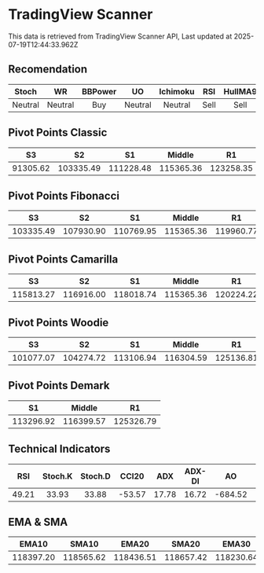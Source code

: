 # TradingView Scanner
This data is retrieved from TradingView Scanner API, Last updated at 2025-07-19T12:44:33.962Z

## Recomendation
| Stoch | WR | BBPower | UO | Ichimoku | RSI | HullMA9 |
| :---: | :---: | :---: | :---: | :---: | :---: | :---: |
| Neutral | Neutral | Buy | Neutral | Neutral | Sell | Sell |

## Pivot Points Classic
| S3 | S2 | S1 | Middle | R1 | R2 | R3 |
| :---: | :---: | :---: | :---: | :---: | :---: | :---: |
| 91305.62 | 103335.49 | 111228.48 | 115365.36 | 123258.35 | 127395.23 | 139425.10 |

## Pivot Points Fibonacci
| S3 | S2 | S1 | Middle | R1 | R2 | R3 |
| :---: | :---: | :---: | :---: | :---: | :---: | :---: |
| 103335.49 | 107930.90 | 110769.95 | 115365.36 | 119960.77 | 122799.82 | 127395.23 |

## Pivot Points Camarilla
| S3 | S2 | S1 | Middle | R1 | R2 | R3 |
| :---: | :---: | :---: | :---: | :---: | :---: | :---: |
| 115813.27 | 116916.00 | 118018.74 | 115365.36 | 120224.22 | 121326.96 | 122429.69 |

## Pivot Points Woodie
| S3 | S2 | S1 | Middle | R1 | R2 | R3 |
| :---: | :---: | :---: | :---: | :---: | :---: | :---: |
| 101077.07 | 104274.72 | 113106.94 | 116304.59 | 125136.81 | 128334.46 | 137166.68 |

## Pivot Points Demark
| S1 | Middle | R1 |
| :---: | :---: | :---: |
| 113296.92 | 116399.57 | 125326.79 |

## Technical Indicators
| RSI | Stoch.K | Stoch.D | CCI20 | ADX | ADX-DI | AO | Mom | MACD | MACD | W.R | HullMA9 |
| :---: | :---: | :---: | :---: | :---: | :---: | :---: | :---: | :---: | :---: | :---: | :---: |
| 49.21 | 33.93 | 33.88 | -53.57 | 17.78 | 16.72 | -684.52 | -1021.55 | 83.66 | 221.77 | -67.94 | 118274.63 |

## EMA & SMA
| EMA10 | SMA10 | EMA20 | SMA20 | EMA30 | SMA30 | EMA50 | SMA50 | EMA100 | SMA100 | EMA200 | SMA200 |
| :---: | :---: | :---: | :---: | :---: | :---: | :---: | :---: | :---: | :---: | :---: | :---: |
| 118397.20 | 118565.62 | 118436.51 | 118657.42 | 118230.64 | 118347.00 | 117342.74 | 118444.52 | 114858.05 | 113984.68 | 111601.74 | 109861.13 |